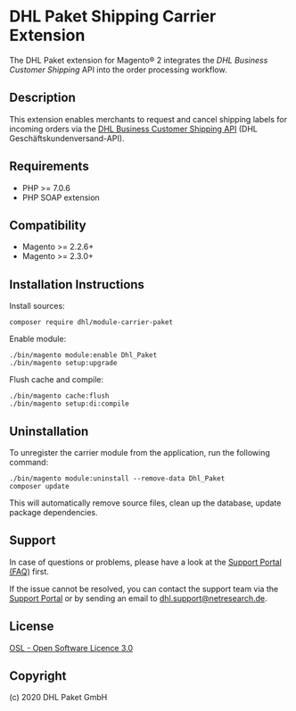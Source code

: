 DHL Paket Shipping Carrier Extension
====================================

The DHL Paket extension for Magento® 2 integrates the _DHL Business Customer Shipping_
API into the order processing workflow.

Description
-----------
This extension enables merchants to request and cancel shipping labels for incoming orders
via the [DHL Business Customer Shipping API](https://entwickler.dhl.de/en/) (DHL Geschäftskundenversand-API).

Requirements
------------
* PHP >= 7.0.6
* PHP SOAP extension

Compatibility
-------------
* Magento >= 2.2.6+
* Magento >= 2.3.0+

Installation Instructions
-------------------------

Install sources:

    composer require dhl/module-carrier-paket

Enable module:

    ./bin/magento module:enable Dhl_Paket
    ./bin/magento setup:upgrade

Flush cache and compile:

    ./bin/magento cache:flush
    ./bin/magento setup:di:compile

Uninstallation
--------------

To unregister the carrier module from the application, run the following command:

    ./bin/magento module:uninstall --remove-data Dhl_Paket
    composer update

This will automatically remove source files, clean up the database, update package dependencies.

Support
-------
In case of questions or problems, please have a look at the
[Support Portal (FAQ)](http://dhl.support.netresearch.de/) first.

If the issue cannot be resolved, you can contact the support team via the
[Support Portal](http://dhl.support.netresearch.de/) or by sending an email
to <dhl.support@netresearch.de>.

License
-------
[OSL - Open Software Licence 3.0](http://opensource.org/licenses/osl-3.0.php)

Copyright
---------
(c) 2020 DHL Paket GmbH

